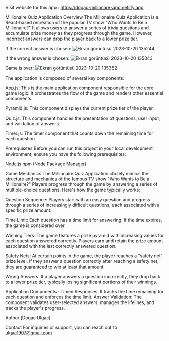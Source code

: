 
Visit website for this app : https://dogac-millionare-app.netlify.app

Millionaire Quiz Application
Overview
The Millionaire Quiz Application is a React-based recreation of the popular TV show "Who Wants to Be a Millionaire?" It allows users to answer a series of trivia questions and accumulate prize money as they progress through the game. However, incorrect answers can drop the player back to a lower prize tier.

If the correct answer is chosen:
![Ekran görüntüsü 2023-10-20 135244](https://github.com/DogacUlgacc/react-millionare-app/assets/118834752/927f040e-49b9-442d-b0da-54204afed008)

If the wrong answer is chosen:
![Ekran görüntüsü 2023-10-20 135343](https://github.com/DogacUlgacc/react-millionare-app/assets/118834752/7415ec64-20ab-451a-8395-1a6ffd10816f)

Game is over: 
![Ekran görüntüsü 2023-10-20 135352](https://github.com/DogacUlgacc/react-millionare-app/assets/118834752/181734e7-9609-46bf-9028-3771b2b7e6f1)

The application is composed of several key components:

App.js: This is the main application component responsible for the core game logic. It orchestrates the flow of the game and renders other essential components.

Pyramid.js: This component displays the current prize tier of the player.

Quiz.js: This component handles the presentation of questions, user input, and validation of answers.

Timer.js: The timer component that counts down the remaining time for each question.

Prerequisites
Before you can run this project in your local development environment, ensure you have the following prerequisites:

Node.js
npm (Node Package Manager)

Game Mechanics
The Millionaire Quiz Application closely mimics the structure and mechanics of the famous TV show "Who Wants to Be a Millionaire?" Players progress through the game by answering a series of multiple-choice questions. Here's how the game typically works:

Question Sequence: Players start with an easy question and progress through a series of increasingly difficult questions, each associated with a specific prize amount.

Time Limit: Each question has a time limit for answering. If the time expires, the game is considered over.

Winning Tiers: The game features a prize pyramid with increasing values for each question answered correctly. Players earn and retain the prize amount associated with the last correctly answered question.

Safety Nets: At certain points in the game, the player reaches a "safety net" prize level. If they answer a question correctly after reaching a safety net, they are guaranteed to win at least that amount.

Wrong Answers: If a player answers a question incorrectly, they drop back to a lower prize tier, typically losing significant portions of their winnings.

Application Components : 
Timed Responses: It tracks the time remaining for each question and enforces the time limit.
Answer Validation: The component validates user-selected answers, manages the lifelines, and tracks the player's progress.

Author
[Dogac Ulgac]

Contact
For inquiries or support, you can reach out to ulgac1907@gmail.com

